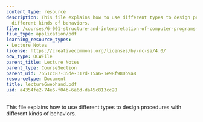 ```yaml
---
content_type: resource
description: This file explains how to use different types to design procedures with
  different kinds of behaviors.
file: /courses/6-001-structure-and-interpretation-of-computer-programs-spring-2005/a4354fe274e6f04b6a6dda45c813cc28_lecture6webhand.pdf
file_type: application/pdf
learning_resource_types:
- Lecture Notes
license: https://creativecommons.org/licenses/by-nc-sa/4.0/
ocw_type: OCWFile
parent_title: Lecture Notes
parent_type: CourseSection
parent_uid: 7651cc87-35de-317d-15a6-1e98f980b9a8
resourcetype: Document
title: lecture6webhand.pdf
uid: a4354fe2-74e6-f04b-6a6d-da45c813cc28
---
```

This file explains how to use different types to design procedures with different kinds of behaviors.